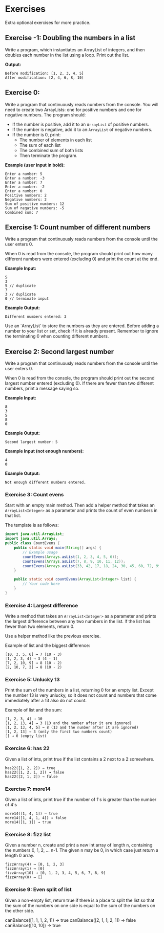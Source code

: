 # Exercises

Extra optional exercises for more practice.

## Exercise -1: Doubling the numbers in a list

Write a program, which instantiates an ArrayList of integers, and then doubles each number in the list using a loop.
Print out the list.


**Output:**
```
Before modification: [1, 2, 3, 4, 5]
After modification: [2, 4, 6, 8, 10]
```

## Exercise 0: 

Write a program that continuously reads numbers from the console. You will need to create two ArrayLists: one for positive numbers and one for negative numbers. The program should:

- If the number is positive, add it to an `ArrayList` of positive numbers.
- If the number is negative, add it to an `ArrayList` of negative numbers.
- If the number is 0, print:
    - The number of elements in each list
    - The sum of each list
    - The combined sum of both lists
    - Then terminate the program.

**Example (user input in bold):**

```
Enter a number: 5
Enter a number: -3
Enter a number: 7
Enter a number: -2
Enter a number: 0
Positive numbers: 2
Negative numbers: 2
Sum of positive numbers: 12
Sum of negative numbers: -5
Combined sum: 7
```

## Exercise 1: Count number of different numbers
Write a program that continuously reads numbers from the console until the user enters 0. 

When 0 is read from the console, the program should print out how many different numbers were entered (excluding 0) and print the count at the end.

**Example Input:**
```
5
3
5 // duplicate
7
3 // duplicate
0 // terminate input
```

**Example Output:**
```
Different numbers entered: 3
```

<hint title="Hint 1">
Use an `ArrayList` to store the numbers as they are entered.
</hint>

<hint title="Hint 2">
Before adding a number to your list or set, check if it is already present.
</hint>

<hint title="Hint 3">
Remember to ignore the terminating 0 when counting different numbers.
</hint>

## Exercise 2: Second largest number

Write a program that continuously reads numbers from the console until the user enters 0.

When 0 is read from the console, the program should print out the second largest number entered (excluding 0). If there are fewer than two different numbers, print a message saying so.

**Example Input:**
```
8
3
5
8
0
```

**Example Output:**
```
Second largest number: 5
```

**Example Input (not enough numbers):**
```
4
0
```

**Example Output:**
```
Not enough different numbers entered.
```

### Exercise 3: Count evens

Start with an empty main method. Then add a helper method that takes an `ArrayList<Integer>` as a parameter and prints the count of even numbers in that list.

The template is as follows:

```java
import java.util.ArrayList;
import java.util.Arrays;
public class CountEvens {
    public static void main(String[] args) {
        // Example usage
        countEvens(Arrays.asList(1, 2, 3, 4, 5, 6));
        countEvens(Arrays.asList(7, 8, 9, 10, 11, 12));
        countEvens(Arrays.asList(33, 42, 17, 18, 24, 30, 45, 60, 72, 99, 100, 101));
    }

    public static void countEvens(ArrayList<Integer> list) {
        // Your code here        
    }
}
```

### Exercise 4: Largest difference
Write a method that takes an `ArrayList<Integer>` as a parameter and prints the largest difference between any two numbers in the list. If the list has fewer than two elements, return 0.

Use a helper method like the previous exercise.

Example of list and the biggest difference:

```
[10, 3, 5, 6] → 7 (10 - 3)
[1, 2, 3, 4] → 3 (4 - 1)
[7, 2, 10, 9] → 8 (10 - 2)
[2, 10, 7, 2] → 8 (10 - 2)
```

### Exercise 5: Unlucky 13

Print the sum of the numbers in a list, returning 0 for an empty list. Except the number 13 is very unlucky, so it does not count and numbers that come immediately after a 13 also do not count.

Example of list and the sum:

```
[1, 2, 3, 4] → 10
[1, 2, 13, 4] → 3 (13 and the number after it are ignored)
[1, 2, 13, 4, 5] → 8 (13 and the number after it are ignored)
[1, 2, 13] → 3 (only the first two numbers count)
[] → 0 (empty list)
```

### Exercise 6: has 22

Given a list of ints, print true if the list contains a 2 next to a 2 somewhere.

```
has22([1, 2, 2]) → true
has22([1, 2, 1, 2]) → false
has22([2, 1, 2]) → false
```

### Exercise 7: more14

Given a list of ints, print true if the number of 1's is greater than the number of 4's

```
more14([1, 4, 1]) → true
more14([1, 4, 1, 4]) → false
more14([1, 1]) → true
```

### Exercise 8: fizz list

Given a number n, create and print a new int array of length n, containing the numbers 0, 1, 2, ... n-1. The given n may be 0, in which case just return a length 0 array. 

```
fizzArray(4) → [0, 1, 2, 3]
fizzArray(1) → [0]
fizzArray(10) → [0, 1, 2, 3, 4, 5, 6, 7, 8, 9]
fizzArray(0) → []
```

### Exercise 9: Even split of list


Given a non-empty list, return true if there is a place to split the list so that the sum of the numbers on one side is equal to the sum of the numbers on the other side.


canBalance([1, 1, 1, 2, 1]) → true
canBalance([2, 1, 1, 2, 1]) → false
canBalance([10, 10]) → true


